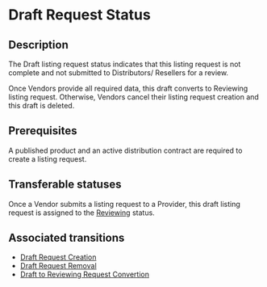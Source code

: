 # Draft Request Status
## Description
The Draft listing request status indicates that this listing request is not complete and not submitted to Distributors/ Resellers for a review.

Once Vendors provide all required data, this draft converts to Reviewing listing request. Otherwise, Vendors cancel their listing request creation and this draft is deleted.  
## Prerequisites
A published product and an active distribution contract are required to create a listing request.
## Transferable statuses
Once a Vendor submits a listing request to a Provider, this draft listing request is assigned to the [Reviewing](s-b-reviewing.html) status.
## Associated transitions
* [Draft Request Creation](t-1-new-draft.html)
* [Draft Request Removal](t-2-draft-deleted.html)
* [Draft to Reviewing Request Convertion](t-3-draft-reviewing.html)
